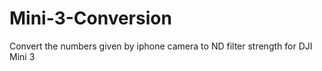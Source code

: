 # Mini-3-Conversion
Convert the numbers given by iphone camera to ND filter strength for DJI Mini 3
